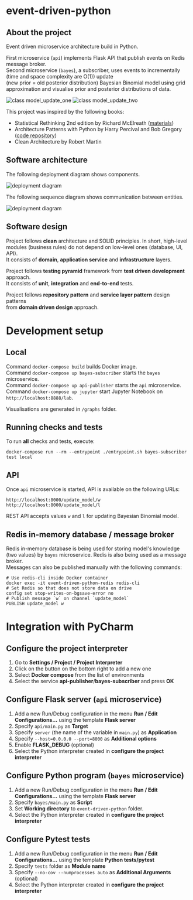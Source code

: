# event-driven-python
## About the project
Event driven microservice architecture build in Python.

First microservice (`api`) implements Flask API that publish events on Redis message broker.  
Second microservice (`bayes`), a subscriber, uses events to incrementally (time and space complexity are O(1)) update  
(new prior = old posterior distribution) Bayesian Binomial model using grid approximation and visualise prior and posterior distributions of data.

![class model_update_one](docs/model_update_one.png)
![class model_update_two](docs/model_update_two.png)

This project was inspired by the following books:
- Statistical Rethinking 2nd edition by Richard McElreath ([materials](https://xcelab.net/rm/statistical-rethinking/))
- Architecture Patterns with Python by Harry Percival and Bob Gregory ([code repository](https://github.com/cosmicpython/code))
- Clean Architecture by Robert Martin


## Software architecture
The following deployment diagram shows components.

![deployment diagram](docs/deployment_diagram.png)

The following sequence diagram shows communication between entities.

![deployment diagram](docs/sequence_diagram.png)


## Software design

Project follows **clean** architecture and SOLID principles. In short, high-level modules (business rules) 
do not depend on low-level ones (database, UI, API).  
It consists of **domain**, **application service** and **infrastructure** layers.

Project follows **testing pyramid** framework from **test driven development** approach.  
It consists of **unit**, **integration** and **end-to-end** tests.

Project follows **repository pattern** and **service layer pattern** design patterns  
from **domain driven design** approach.


# Development setup

## Local
Command `docker-compose build` builds Docker image.  
Command `docker-compose up bayes-subscriber` starts the `bayes` microservice.  
Command `docker-compose up api-publisher` starts the `api` microservice.  
Command `docker-compose up jupyter` start Jupyter Notebook on `http://localhost:8888/lab`.

Visualisations are generated in `/graphs` folder.

## Running checks and tests

To run **all** checks and tests, execute:

```shell
docker-compose run --rm --entrypoint ./entrypoint.sh bayes-subscriber test local
```


## API
Once `api` microservice is started, API is available on the following URLs:
```shell
http://localhost:8000/update_model/w
http://localhost:8000/update_model/l
```
REST API accepts values `w` and `l` for updating Bayesian Binomial model.


## Redis in-memory database / message broker

Redis in-memory database is being used for storing model's knowledge (two values) by `bayes` microservice.
Redis is also being used as a message broker.  
Messages can also be published manually with the following commands:

```shell
# Use redis-cli inside Docker container
docker exec -it event-driven-python-redis redis-cli
# Set Redis so that does not store data on drive
config set stop-writes-on-bgsave-error no
# Publish message `w` on channel `update_model`
PUBLISH update_model w
```


# Integration with PyCharm

## Configure the project interpreter

1. Go to **Settings / Project / Project Interpreter**
2. Click on the button on the bottom right to add a new one
3. Select **Docker compose** from the list of environments
4. Select the service **api-publisher**/**bayes-subscriber** and press **OK**

## Configure Flask server (`api` microservice)

1. Add a new Run/Debug configuration in the menu **Run / Edit Configurations...**
using the template **Flask server**
2. Specify `api/main.py` as **Target**
3. Specify `server` (the name of the variable in `main.py`) as **Application**
4. Specify `--host=0.0.0.0 --port=8000` as **Additional options**
5. Enable **FLASK_DEBUG** (optional)
6. Select the Python interpreter created in **configure the project interpreter**


## Configure Python program (`bayes` microservice)

1. Add a new Run/Debug configuration in the menu **Run / Edit Configurations...**
using the template **Flask server**
2. Specify `bayes/main.py` as **Script**
3. Set **Working directory** to `event-driven-python` folder.
4. Select the Python interpreter created in **configure the project interpreter**

## Configure Pytest tests

1. Add a new Run/Debug configuration in the menu **Run / Edit Configurations...**
using the template **Python tests/pytest**
2. Specify `tests` folder as **Module name**
3. Specify `--no-cov --numprocesses auto` as **Additional Arguments** (optional)
4. Select the Python interpreter created in **configure the project interpreter**
